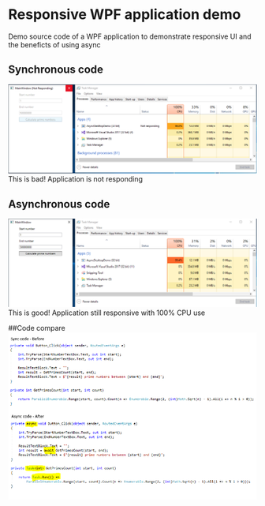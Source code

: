 # Responsive WPF application demo
Demo source code of a WPF application to demonstrate responsive UI and the beneficts of using async

## Synchronous code
![](slides/01-AsyncDesktopBad.PNG)
This is bad! Application is not responding

## Asynchronous code
![](slides/02-AsyncDesktopGood.PNG)
This is good! Application still responsive with 100% CPU use

##Code compare
![](slides/03-CodeCompare.PNG)
